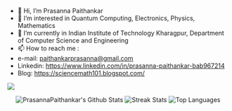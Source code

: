 - 👋 Hi, I’m Prasanna Paithankar
- 👀 I’m interested in Quantum Computing, Electronics, Physics, Mathematics
- 🌱 I’m currently in Indian Institute of Technology Kharagpur, Department of Computer Science and Engineering
- 📫 How to reach me :
- e-mail: paithankarprasanna@gmail.com
- Linkedin: https://www.linkedin.com/in/prasanna-paithankar-bab967214
- Blog: https://sciencemath101.blogspot.com/
    
![](https://komarev.com/ghpvc/?username=PrasannaPaithankar)

<p align=center>
  <img src="https://github-readme-stats.vercel.app/api?username=PrasannaPaithankar&count_private=true&show_icons=true&theme=github_dark" alt="PrasannaPaithankar's Github Stats">

  <img src="https://github-readme-streak-stats.herokuapp.com?user=PrasannaPaithankar&theme=github-dark-blue" alt="Streak Stats">

  <img src="https://github-readme-stats.vercel.app/api/top-langs/?username=PrasannaPaithankar&layout=compact&theme=github_dark" alt="Top Languages">
</p> 
    

<!---
PrasannaPaithankar/PrasannaPaithankar is a ✨ special ✨ repository because its `README.md` (this file) appears on your GitHub profile.
You can click the Preview link to take a look at your changes.
--->
